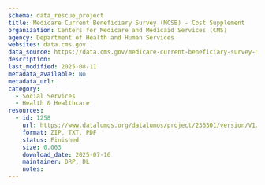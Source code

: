 ```yaml
---
schema: data_rescue_project 
title: Medicare Current Beneficiary Survey (MCSB) - Cost Supplement
organization: Centers for Medicare and Medicaid Services (CMS)
agency: Department of Health and Human Services
websites: data.cms.gov
data_source: https://data.cms.gov/medicare-current-beneficiary-survey-mcbs/medicare-current-beneficiary-survey-cost-supplement
description: 
last_modified: 2025-08-11
metadata_available: No
metadata_url: 
category:
  - Social Services 
  - Health & Healthcare 
resources:
  - id: 1258
    url: https://www.datalumos.org/datalumos/project/236301/version/V1/view
    format: ZIP, TXT, PDF
    status: Finished
    size: 0.063
    download_date: 2025-07-16
    maintainer: DRP, DL
    notes: 
---
```

